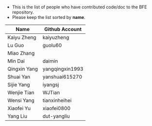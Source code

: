 * This is the list of people who have contributed code/doc to the BFE repository.
* Please keep the list sorted by **name**. 

| Name | Github Account |
| ---- | -------------- |
| Kaiyu Zheng | kaiyuzheng | 
| Lu Guo | guolu60 |
| Miao Zhang |     |
| Min Dai | daimin |
| Qingxin Yang | yangqingxin1993 |
| Shuai Yan | yanshuai615270 |
| Sijie Yang | iyangsj |
| Wenjie Tian | WJTian |
| Wensi Yang | tianxinheihei | 
| Xiaofei Yu | xiaofei0800 |
| Yang Liu | dut-yangliu |
